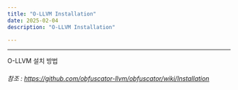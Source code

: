 ```yaml
---
title: "O-LLVM Installation"
date: 2025-02-04
description: "O-LLVM Installation"

---
```

  
---  
O-LLVM 설치 방법  

###### 참조 : https://github.com/obfuscator-llvm/obfuscator/wiki/Installation